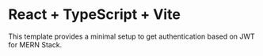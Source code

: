 # React + TypeScript + Vite

This template provides a minimal setup to get authentication based on JWT for MERN Stack.
